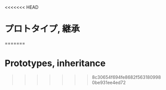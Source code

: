 <<<<<<< HEAD
# プロトタイプ, 継承
=======
# Prototypes, inheritance
>>>>>>> 8c30654f694fe8682f5631809980be931ee4ed72
